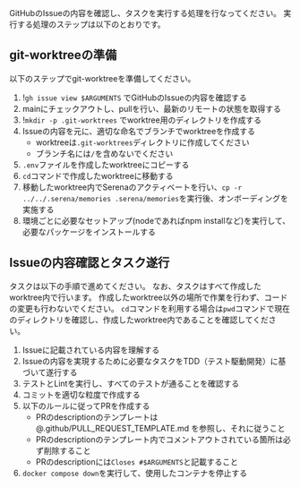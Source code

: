 GitHubのIssueの内容を確認し、タスクを実行する処理を行なってください。
実行する処理のステップは以下のとおりです。

## git-worktreeの準備
以下のステップでgit-worktreeを準備してください。

1. !`gh issue view $ARGUMENTS` でGitHubのIssueの内容を確認する
2. mainにチェックアウトし、pullを行い、最新のリモートの状態を取得する
3. !`mkdir -p .git-worktrees` でworktree用のディレクトリを作成する
4. Issueの内容を元に、適切な命名でブランチでworktreeを作成する
    - worktreeは`.git-worktrees`ディレクトリに作成してください
    - ブランチ名には`/`を含めないでください
5. `.env`ファイルを作成したworktreeにコピーする
6. `cd`コマンドで作成したworktreeに移動する
7. 移動したworktree内でSerenaのアクティベートを行い、`cp -r ../../.serena/memories .serena/memories`を実行後、オンボーディングを実施する
8. 環境ごとに必要なセットアップ(nodeであればnpm installなど)を実行して、必要なパッケージをインストールする

## Issueの内容確認とタスク遂行
タスクは以下の手順で進めてください。
なお、タスクはすべて作成したworktree内で行います。
作成したworktree以外の場所で作業を行わず、コードの変更も行わないでください。
`cd`コマンドを利用する場合は`pwd`コマンドで現在のディレクトリを確認し、作成したworktree内であることを確認してください。

1. Issueに記載されている内容を理解する
2. Issueの内容を実現するために必要なタスクをTDD（テスト駆動開発）に基づいて遂行する
3. テストとLintを実行し、すべてのテストが通ることを確認する
4. コミットを適切な粒度で作成する
5. 以下のルールに従ってPRを作成する
    - PRのdescriptionのテンプレートは @.github/PULL_REQUEST_TEMPLATE.md を参照し、それに従うこと
    - PRのdescriptionのテンプレート内でコメントアウトされている箇所は必ず削除すること
    - PRのdescriptionには`Closes #$ARGUMENTS`と記載すること
6. `docker compose down`を実行して、使用したコンテナを停止する
